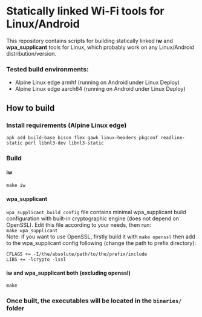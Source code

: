 # Statically linked Wi-Fi tools for Linux/Android
This repository contains scripts for building statically linked **iw** and **wpa_supplicant** tools for Linux, which probably work on any Linux/Android distribution/version.
### Tested build environments:
* Alpine Linux edge armhf (running on Android under Linux Deploy)
* Alpine Linux edge aarch64 (running on Android under Linux Deploy)
## How to build
### Install requirements (Alpine Linux edge)
```
apk add build-base bison flex gawk linux-headers pkgconf readline-static perl libnl3-dev libnl3-static
```
### Build
#### iw
`make iw`

#### wpa_supplicant
`wpa_supplicant_build_config` file contains minimal wpa_supplicant build configuration with built-in cryptographic engine (does not depend on OpenSSL). Edit this file according to your needs, then run:  
`make wpa_supplicant`  
Note: if you want to use OpenSSL, firstly build it with `make openssl` then add to the wpa_supplicant config following (change the path to prefix directory):  
```
CFLAGS += -I/the/absolute/path/to/the/prefix/include
LIBS += -lcrypto -lssl
```
#### iw and wpa_supplicant both (excluding openssl)
`make`  
### Once built, the executables will be located in the `binaries/` folder
